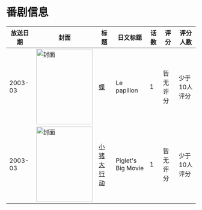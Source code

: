# 番剧信息

|放送日期|封面|标题|日文标题|话数|评分|评分人数|
|---|---|---|---|---|---|---|
|2003-03|<img src="//lain.bgm.tv/pic/cover/c/e7/b9/137231_Hln4k.jpg" alt="封面" style="width:150px;height:200px;object-fit:cover;">|[蝶](https://bangumi.tv/subject/137231)|Le papillon|1|暂无评分|少于10人评分|
|2003-03|<img src="/img/no_icon_subject.png" alt="封面" style="width:150px;height:200px;object-fit:cover;">|[小猪大行动](https://bangumi.tv/subject/112891)|Piglet's Big Movie|1|暂无评分|少于10人评分|
